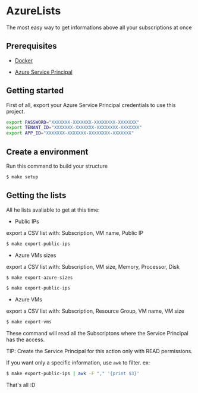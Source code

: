 # AzureLists

The most easy way to get informations above all your subscriptions at once

## Prerequisites

* [Docker](https://docs.docker.com/install/)

* [Azure Service Principal](https://docs.microsoft.com/en-us/cli/azure/create-an-azure-service-principal-azure-cli?view=azure-cli-latest)

## Getting started

First of all, export your Azure Service Principal credentials to use this project.

```bash
export PASSWORD="XXXXXXX-XXXXXXX-XXXXXXXX-XXXXXXX"
export TENANT_ID="XXXXXXX-XXXXXXX-XXXXXXXX-XXXXXXX"
export APP_ID="XXXXXXX-XXXXXXX-XXXXXXXX-XXXXXXX"
```

## Create a environment
 
Run this command to build your structure

```bash
$ make setup 
```

## Getting the lists

All he lists avaliable to get at this time:

- Public IPs

export a CSV list with: Subscription, VM name, Public IP

```bash
$ make export-public-ips
```

- Azure VMs sizes

export a CSV list with: Subscription, VM size, Memory, Processor, Disk

```bash
$ make export-azure-sizes
```

```bash
$ make export-public-ips
```

- Azure VMs

export a CSV list with: Subscription, Resource Group, VM name, VM size

```bash
$ make export-vms
```

These command will read all the Subscriptons where the Service Principal has the access.

TIP: Create the Service Principal for this action only with READ permissions.

If you want only a specific information, use `awk` to filter. ex:

```bash
$ make export-public-ips | awk -F "," '{print $3}'
```

That's all :D